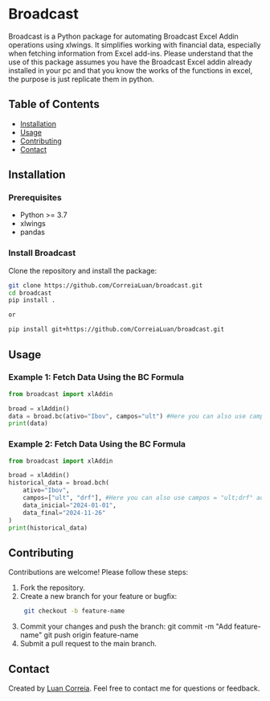 # Broadcast

Broadcast is a Python package for automating Broadcast Excel Addin operations using xlwings. It simplifies working with financial data, especially when fetching information from Excel add-ins. Please understand that the use of this package assumes you have the Broadcast Excel addin already installed in your pc and that you know the works of the functions in excel, the purpose is just replicate them in python.

## Table of Contents
- [Installation](#installation)
- [Usage](#usage)
- [Contributing](#contributing)
- [Contact](#contact)

## Installation

### Prerequisites
- Python >= 3.7
- xlwings
- pandas

### Install Broadcast
Clone the repository and install the package:
```bash
git clone https://github.com/CorreiaLuan/broadcast.git
cd broadcast
pip install .

or 

pip install git+https://github.com/CorreiaLuan/broadcast.git
```

## Usage

### Example 1: Fetch Data Using the BC Formula
```python
from broadcast import xlAddin

broad = xlAddin()
data = broad.bc(ativo="Ibov", campos="ult") #Here you can also use campos = "ult;drf" ad in Excel Addin
print(data)
```

### Example 2: Fetch Data Using the BC Formula
```python
from broadcast import xlAddin

broad = xlAddin()
historical_data = broad.bch(
    ativo="Ibov",
    campos=["ult", "drf"], #Here you can also use campos = "ult;drf" ad in Excel Addin
    data_inicial="2024-01-01",
    data_final="2024-11-26"
)
print(historical_data)
```

## Contributing
Contributions are welcome! Please follow these steps:

1. Fork the repository.
2. Create a new branch for your feature or bugfix:
   ```bash
    git checkout -b feature-name
3. Commit your changes and push the branch:
    git commit -m "Add feature-name"
    git push origin feature-name
4. Submit a pull request to the main branch.

## Contact
Created by [Luan Correia](mailto:luan.a.correialive@gmail.com). Feel free to contact me for questions or feedback.

